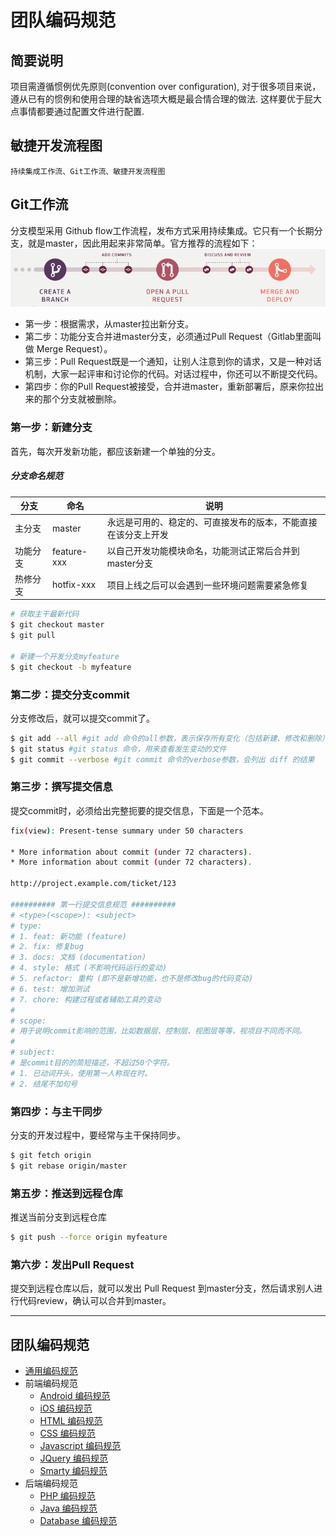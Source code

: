 # 团队编码规范

## 简要说明
   项目需遵循惯例优先原则(convention over configuration), 对于很多项目来说，遵从已有的惯例和使用合理的缺省选项大概是最合情合理的做法. 这样要优于屁大点事情都要通过配置文件进行配置.

## 敏捷开发流程图
    持续集成工作流、Git工作流、敏捷开发流程图

## Git工作流

分支模型采用 Github flow工作流程，发布方式采用持续集成。它只有一个长期分支，就是master，因此用起来非常简单。官方推荐的流程如下：
![](_media/15342999793615.png)

* 第一步：根据需求，从master拉出新分支。
* 第二步：功能分支合并进master分支，必须通过Pull Request（Gitlab里面叫做 Merge Request）。
* 第三步：Pull Request既是一个通知，让别人注意到你的请求，又是一种对话机制，大家一起评审和讨论你的代码。对话过程中，你还可以不断提交代码。
* 第四步：你的Pull Request被接受，合并进master，重新部署后，原来你拉出来的那个分支就被删除。

### 第一步：新建分支
首先，每次开发新功能，都应该新建一个单独的分支。
##### 分支命名规范
| 分支 | 命名 | 说明 |
| --- | --- | --- |
| 主分支 | master | 永远是可用的、稳定的、可直接发布的版本，不能直接在该分支上开发 |
| 功能分支 | feature-xxx | 以自己开发功能模块命名，功能测试正常后合并到master分支 |
| 热修分支 | hotfix-xxx | 项目上线之后可以会遇到一些环境问题需要紧急修复 |

```bash
# 获取主干最新代码
$ git checkout master
$ git pull

# 新建一个开发分支myfeature
$ git checkout -b myfeature
```

### 第二步：提交分支commit
分支修改后，就可以提交commit了。

```bash
$ git add --all #git add 命令的all参数，表示保存所有变化（包括新建、修改和删除）。从Git 2.0开始，all是 git add 的默认参数，所以也可以用 git add . 代替
$ git status #git status 命令，用来查看发生变动的文件
$ git commit --verbose #git commit 命令的verbose参数，会列出 diff 的结果
```

### 第三步：撰写提交信息
提交commit时，必须给出完整扼要的提交信息，下面是一个范本。

```bash
fix(view): Present-tense summary under 50 characters

* More information about commit (under 72 characters).
* More information about commit (under 72 characters).

http://project.example.com/ticket/123

########## 第一行提交信息规范 ##########
# <type>(<scope>): <subject>
# type:
# 1. feat: 新功能 (feature)
# 2. fix: 修复bug
# 3. docs: 文档 (documentation)
# 4. style: 格式 (不影响代码运行的变动)
# 5. refactor: 重构 (即不是新增功能，也不是修改bug的代码变动)
# 6. test: 增加测试
# 7. chore: 构建过程或者辅助工具的变动
#
# scope:
# 用于说明commit影响的范围，比如数据层、控制层、视图层等等，视项目不同而不同。
#
# subject:
# 是commit目的的简短描述，不超过50个字符。
# 1. 已动词开头，使用第一人称现在时。
# 2. 结尾不加句号
```

### 第四步：与主干同步
分支的开发过程中，要经常与主干保持同步。

```bash
$ git fetch origin
$ git rebase origin/master
```

### 第五步：推送到远程仓库

推送当前分支到远程仓库

```bash
$ git push --force origin myfeature
```

### 第六步：发出Pull Request
提交到远程仓库以后，就可以发出 Pull Request 到master分支，然后请求别人进行代码review，确认可以合并到master。

---

## 团队编码规范
* [通用编码规范](../README.md)
* 前端编码规范
    * [Android 编码规范](../README.md)
    * [iOS 编码规范](../README.md)
    * [HTML 编码规范](../README.md)
    * [CSS 编码规范](../README.md)
    * [Javascript 编码规范](../README.md)
    * [JQuery 编码规范](../README.md)
    * [Smarty 编码规范](../README.md)
* 后端编码规范
    * [PHP 编码规范](https://github.com/PizzaLiu/PHP-FIG)
    * [Java 编码规范](../README.md)
    * [Database 编码规范](database.md)